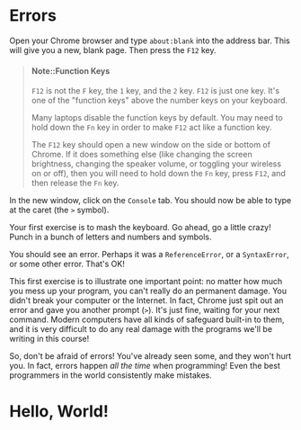 # Errors

Open your Chrome browser and type `about:blank` into the address bar. This will give you a new, blank page. Then press the `F12` key.

> #### Note::Function Keys
>
> `F12` is not the `F` key, the `1` key, and the `2` key. `F12` is just one key. It's one of the "function keys" above the number keys on your keyboard.
>
> Many laptops disable the function keys by default. You may need to hold down the `Fn` key in order to make `F12` act like a function key.
>
> The `F12` key should open a new window on the side or bottom of Chrome. If it does something else \(like changing the screen brightness, changing the speaker volume, or toggling your wireless on or off\), then you will need to hold down the `Fn` key, press `F12`, and then release the `Fn` key.

In the new window, click on the `Console` tab. You should now be able to type at the caret \(the `>` symbol\).

Your first exercise is to mash the keyboard. Go ahead, go a little crazy! Punch in a bunch of letters and numbers and symbols.

You should see an error. Perhaps it was a `ReferenceError`, or a `SyntaxError`, or some other error. That's OK!

This first exercise is to illustrate one important point: no matter how much you mess up your program, you can't really do an permanent damage. You didn't break your computer or the Internet. In fact, Chrome just spit out an error and gave you another prompt \(`>`\). It's just fine, waiting for your next command. Modern computers have all kinds of safeguard built-in to them, and it is very difficult to do any real damage with the programs we'll be writing in this course!

So, don't be afraid of errors! You've already seen some, and they won't hurt you. In fact, errors happen _all the time_ when programming! Even the best programmers in the world consistently make mistakes.

# Hello, World!




